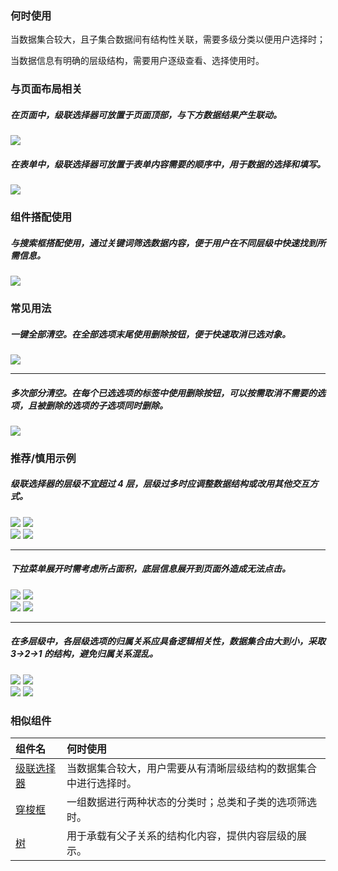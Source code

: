 ### 何时使用

当数据集合较大，且子集合数据间有结构性关联，需要多级分类以便用户选择时；

当数据信息有明确的层级结构，需要用户逐级查看、选择使用时。

### 与页面布局相关

##### 在页面中，级联选择器可放置于页面顶部，与下方数据结果产生联动。

<div class="legend">
  <div class="item">
    <img src="https://tdesign.gtimg.com/site/design/guide/cascader/cascader-1@2x.png" />
    <em></em>
  </div>

</div>

##### 在表单中，级联选择器可放置于表单内容需要的顺序中，用于数据的选择和填写。

<div class="legend">
  <div class="item">
    <img src="https://tdesign.gtimg.com/site/design/guide/cascader/cascader-2@2x.png" />
    <em></em>
  </div>

</div>

### 组件搭配使用

##### 与搜索框搭配使用，通过关键词筛选数据内容，便于用户在不同层级中快速找到所需信息。

<div class="legend">
  <div class="item">
    <img src="https://tdesign.gtimg.com/site/design/guide/cascader/cascader-3@2x.png" />
    <em></em>
  </div>

</div>

### 常见用法

##### 一键全部清空。在全部选项末尾使用删除按钮，便于快速取消已选对象。

<div class="legend">
  <div class="item">
    <img src="https://tdesign.gtimg.com/site/design/guide/cascader/cascader-4@2x.png" />
    <em></em>
  </div>

  <div class="item"></div>
</div>

<hr />

##### 多次部分清空。在每个已选选项的标签中使用删除按钮，可以按需取消不需要的选项，且被删除的选项的子选项同时删除。

<div class="legend">
  <div class="item">
    <img src="https://tdesign.gtimg.com/site/design/guide/cascader/cascader-5@2x.png" />
    <em></em>
  </div>

</div>

### 推荐/慎用示例

##### 级联选择器的层级不宜超过 4 层，层级过多时应调整数据结构或改用其他交互方式。

<div class="legend">
  <div class="item">
    <img src="https://tdesign.gtimg.com/site/design/guide/cascader/cascader-6@2x.png" />
    <img class="tag" src="https://tdesign.gtimg.com/site/doc/good.png" />
  </div>

  <div class="item">
    <img src="https://tdesign.gtimg.com/site/design/guide/cascader/cascader-7@2x.png" />
    <img class="tag" src="https://tdesign.gtimg.com/site/doc/bad.png" />
  </div>
</div>

<hr />

##### 下拉菜单展开时需考虑所占面积，底层信息展开到页面外造成无法点击。

<div class="legend">
  <div class="item">
    <img src="https://tdesign.gtimg.com/site/design/guide/cascader/cascader-8@2x.png" />
    <img class="tag" src="https://tdesign.gtimg.com/site/doc/good.png" />
  </div>

  <div class="item">
    <img src="https://tdesign.gtimg.com/site/design/guide/cascader/cascader-9@2x.png" />
    <img class="tag" src="https://tdesign.gtimg.com/site/doc/bad.png" />
  </div>
</div>

<hr />

##### 在多层级中，各层级选项的归属关系应具备逻辑相关性，数据集合由大到小，采取 3→2→1 的结构，避免归属关系混乱。

<div class="legend">
  <div class="item">
    <img src="https://tdesign.gtimg.com/site/design/guide/cascader/cascader-10@2x.png" />
    <img class="tag" src="https://tdesign.gtimg.com/site/doc/good.png" />
  </div>

  <div class="item">
    <img src="https://tdesign.gtimg.com/site/design/guide/cascader/cascader-11@2x.png" />
    <img class="tag" src="https://tdesign.gtimg.com/site/doc/bad.png" />
  </div>
</div>

### 相似组件

| 组件名                   | 何时使用                                                         |
| :----------------------- | :--------------------------------------------------------------- |
| [级联选择器](./cascader) | 当数据集合较大，用户需要从有清晰层级结构的数据集合中进行选择时。 |
| [穿梭框](./transfer)     | 一组数据进行两种状态的分类时；总类和子类的选项筛选时。           |
| [树](./tree)             | 用于承载有父子关系的结构化内容，提供内容层级的展示。             |
